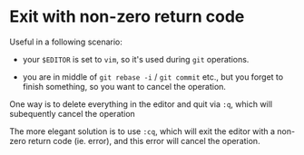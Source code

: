 # Exit with non-zero return code

Useful in a following scenario:

- your `$EDITOR` is set to `vim`, so it's used during `git` operations.

- you are in middle of `git rebase -i` / `git commit` etc., but you forget to finish something,
so you want to cancel the operation.

One way is to delete everything in the editor and quit via `:q`, which will subequently cancel the operation

The more elegant solution is to use `:cq`, which will exit the editor with
a non-zero return code (ie. error), and this error will cancel the operation.
